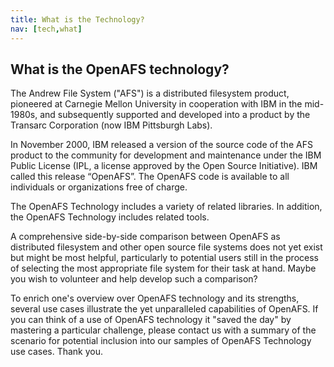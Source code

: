 ```yaml
---
title: What is the Technology?
nav: [tech,what]
---
```


## What is the OpenAFS technology? ##

The Andrew File System ("AFS") is a distributed filesystem product, pioneered at Carnegie Mellon University in cooperation with IBM in the mid-1980s, and subsequently supported and developed into a product by the Transarc Corporation (now IBM Pittsburgh Labs).

In November 2000, IBM released a version of the source code of the AFS product to the community for development and maintenance under the IBM Public License (IPL, a license approved by the Open Source Initiative). IBM called this release “OpenAFS”. The OpenAFS code is available to all individuals or organizations free of charge.

The OpenAFS Technology includes a variety of related libraries.  In addition, the OpenAFS Technology includes related tools.

A comprehensive side-by-side comparison between OpenAFS as distributed filesystem and other open source file systems does not yet exist but might be most helpful, particularly to potential users still in the process of selecting the most appropriate file system for their task at hand.  Maybe you wish to volunteer and help develop such a comparison?  

To enrich one's overview over OpenAFS technology and its strengths, several use cases illustrate the yet unparalleled capabilities of OpenAFS.  If you can think of a use of OpenAFS technology it "saved the day" by mastering a particular challenge, please contact us with a summary of the scenario for potential inclusion into our samples of OpenAFS Technology use cases.  Thank you.

